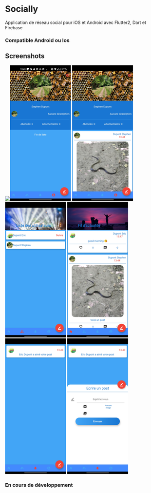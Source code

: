 # Socially

Application de réseau social pour iOS et Android avec Flutter2, Dart et Firebase

### Compatible Android ou Ios

## Screenshots
<img src="screenshots/screenshot1.jpg" width="200"><img src="screenshots/screenshot2.jpg" width="200">
<img src="screenshots/screenshot3.jpg" width="200"><img src="screenshots/screenshot4.jpg" width="200">
<img src="screenshots/screenshot5.jpg" width="200"><img src="screenshots/screenshot6.jpg" width="200">
<img src="screenshots/screenshot7.jpg" width="200">



### En cours de développement
